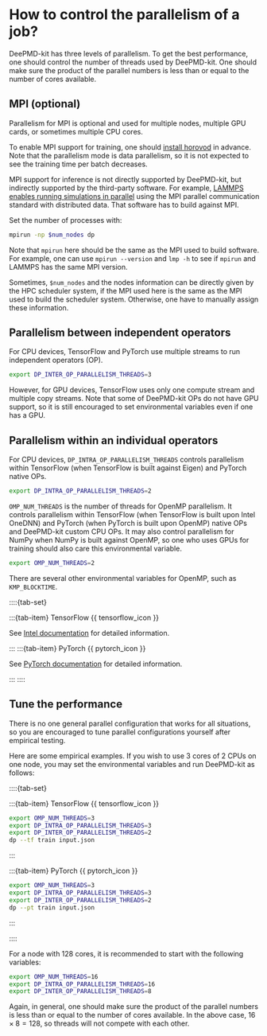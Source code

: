 # How to control the parallelism of a job?

DeePMD-kit has three levels of parallelism.
To get the best performance, one should control the number of threads used by DeePMD-kit.
One should make sure the product of the parallel numbers is less than or equal to the number of cores available.

## MPI (optional)

Parallelism for MPI is optional and used for multiple nodes, multiple GPU cards, or sometimes multiple CPU cores.

To enable MPI support for training, one should [install horovod](../install/install-from-source.md#install-horovod-and-mpi4py) in advance. Note that the parallelism mode is data parallelism, so it is not expected to see the training time per batch decreases.

MPI support for inference is not directly supported by DeePMD-kit, but indirectly supported by the third-party software. For example, [LAMMPS enables running simulations in parallel](https://docs.lammps.org/Developer_parallel.html) using the MPI parallel communication standard with distributed data. That software has to build against MPI.

Set the number of processes with:

```bash
mpirun -np $num_nodes dp
```

Note that `mpirun` here should be the same as the MPI used to build software. For example, one can use `mpirun --version` and `lmp -h` to see if `mpirun` and LAMMPS has the same MPI version.

Sometimes, `$num_nodes` and the nodes information can be directly given by the HPC scheduler system, if the MPI used here is the same as the MPI used to build the scheduler system. Otherwise, one have to manually assign these information.

## Parallelism between independent operators

For CPU devices, TensorFlow and PyTorch use multiple streams to run independent operators (OP).

```bash
export DP_INTER_OP_PARALLELISM_THREADS=3
```

However, for GPU devices, TensorFlow uses only one compute stream and multiple copy streams.
Note that some of DeePMD-kit OPs do not have GPU support, so it is still encouraged to set environmental variables even if one has a GPU.

## Parallelism within an individual operators

For CPU devices, `DP_INTRA_OP_PARALLELISM_THREADS` controls parallelism within TensorFlow (when TensorFlow is built against Eigen) and PyTorch native OPs.

```bash
export DP_INTRA_OP_PARALLELISM_THREADS=2
```

`OMP_NUM_THREADS` is the number of threads for OpenMP parallelism.
It controls parallelism within TensorFlow (when TensorFlow is built upon Intel OneDNN) and PyTorch (when PyTorch is built upon OpenMP) native OPs and DeePMD-kit custom CPU OPs.
It may also control parallelism for NumPy when NumPy is built against OpenMP, so one who uses GPUs for training should also care this environmental variable.

```bash
export OMP_NUM_THREADS=2
```

There are several other environmental variables for OpenMP, such as `KMP_BLOCKTIME`.

::::{tab-set}

:::{tab-item} TensorFlow {{ tensorflow_icon }}

See [Intel documentation](https://www.intel.com/content/www/us/en/developer/articles/technical/maximize-tensorflow-performance-on-cpu-considerations-and-recommendations-for-inference.html) for detailed information.

:::
:::{tab-item} PyTorch {{ pytorch_icon }}

See [PyTorch documentation](https://pytorch.org/tutorials/recipes/recipes/tuning_guide.html) for detailed information.

:::
::::

## Tune the performance

There is no one general parallel configuration that works for all situations, so you are encouraged to tune parallel configurations yourself after empirical testing.

Here are some empirical examples.
If you wish to use 3 cores of 2 CPUs on one node, you may set the environmental variables and run DeePMD-kit as follows:

::::{tab-set}

:::{tab-item} TensorFlow {{ tensorflow_icon }}

```bash
export OMP_NUM_THREADS=3
export DP_INTRA_OP_PARALLELISM_THREADS=3
export DP_INTER_OP_PARALLELISM_THREADS=2
dp --tf train input.json
```

:::

:::{tab-item} PyTorch {{ pytorch_icon }}

```bash
export OMP_NUM_THREADS=3
export DP_INTRA_OP_PARALLELISM_THREADS=3
export DP_INTER_OP_PARALLELISM_THREADS=2
dp --pt train input.json
```

:::

::::

For a node with 128 cores, it is recommended to start with the following variables:

```bash
export OMP_NUM_THREADS=16
export DP_INTRA_OP_PARALLELISM_THREADS=16
export DP_INTER_OP_PARALLELISM_THREADS=8
```

Again, in general, one should make sure the product of the parallel numbers is less than or equal to the number of cores available.
In the above case, $16 \times 8 = 128$, so threads will not compete with each other.
